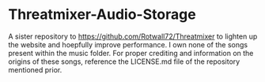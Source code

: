 # Threatmixer-Audio-Storage
A sister repository to https://github.com/Rotwall72/Threatmixer to lighten up the website and hoepfully improve performance.
I own none of the songs present within the music folder. For proper crediting and information on the origins of these songs, reference the LICENSE.md file of the repository mentioned prior.
